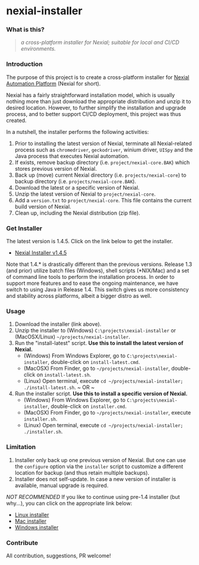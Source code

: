 # nexial-installer

### What is this?
> _a cross-platform installer for Nexial; suitable for local and CI/CD environments._


### Introduction
The purpose of this project is to create a cross-platform installer for 
[Nexial Automation Platform](https://github.com/nexiality/nexial-core) (Nexial for short).

Nexial has a fairly straightforward installation model, which is usually nothing more than just download the appropriate 
distribution and unzip it to desired location. However, to further simplify the installation and upgrade process, and to
better support CI/CD deployment, this project was thus created.

In a nutshell, the installer performs the following activities:
1. Prior to installing the latest version of Nexial, terminate all Nexial-related process such as `chromedriver`, 
   `geckodriver`, winium driver, `UISpy` and the Java process that executes Nexial automation.
2. If exists, remove backup directory (i.e. `project/nexial-core.BAK`) which stores previous version of Nexial. 
3. Back up (move) current Nexial directory (i.e. `projects/nexial-core`) to backup directory 
   (i.e. `projects/nexial-core.BAK`).
4. Download the latest or a specific version of Nexial.
5. Unzip the latest version of Nexial to `project/nexial-core`.
6. Add a `version.txt` to `project/nexial-core`. This file contains the current build version of Nexial.
7. Clean up, including the Nexial distribution (zip file).


### Get Installer
The latest version is 1.4.5. Click on the link below to get the installer.
- [Nexial Installer v1.4.5](https://github.com/nexiality/nexial-installer/releases/download/nexial-installer-v1.4.5/nexial-installer-1.4.5.zip)

Note that 1.4.* is drastically different than the previous versions. Release 1.3 (and prior) utilize batch files (Windows),
shell scripts (*NIX/Mac) and a set of command line tools to perform the installation process. In order to support more
features and to ease the ongoing maintenance, we have switch to using Java in Release 1.4. This switch gives us more
consistency and stability across platforms, albeit a bigger distro as well. 


### Usage
1. Download the installer (link above).
2. Unzip the installer to (Windows) `C:\projects\nexial-installer` or (MacOSX/Linux) `~/projects/nexial-installer`.
3. Run the "install-latest" script. **Use this to install the latest version of Nexial.**
   - (Windows) From Windows Explorer, go to `C:\projects\nexial-installer`, double-click on `install-latest.cmd`.
   - (MacOSX) From Finder, go to `~/projects/nexial-installer`, double-click on `install-latest.sh`.
   - (Linux) Open terminal, execute `cd ~/projects/nexial-installer; ./install-latest.sh`.
   ~ OR ~
4. Run the installer script. **Use this to install a specific version of Nexial.**
   - (Windows) From Windows Explorer, go to `C:\projects\nexial-installer`, double-click on `installer.cmd`.
   - (MacOSX) From Finder, go to `~/projects/nexial-installer`, execute `installer.sh`.
   - (Linux) Open terminal, execute `cd ~/projects/nexial-installer; ./installer.sh`.


### Limitation
1. Installer only back up one previous version of Nexial. But one can use the `configure` option via the `installer` 
   script to customize a different location for backup (and thus retain multiple backups).
2. Installer does not self-update. In case a new version of installer is available, manual upgrade is required.


_NOT RECOMMENDED_ 
If you like to continue using pre-1.4 installer (but why...), you can click on the appropriate link below:
- [Linux installer](https://github.com/nexiality/nexial-installer/releases/download/nexial-installer-v1.3/nexial-installer.linux.zip)
- [Mac installer](https://github.com/nexiality/nexial-installer/releases/download/nexial-installer-v1.3/nexial-installer.mac.zip)
- [Windows installer](https://github.com/nexiality/nexial-installer/releases/download/nexial-installer-v1.3/nexial-installer.windows.zip)


### Contribute
All contribution, suggestions, PR welcome!
